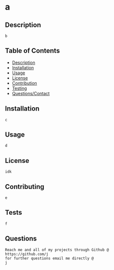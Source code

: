 # **a**

## Description 

    b

## Table of Contents 

- [Description](#description)
- [Installation](#installation)
- [Usage](#usage)
- [License](#license)
- [Contribution](#contributing)
- [Testing](#tests)
- [Questions/Contact](#questions)

## Installation 

    c

## Usage

    d

## License 

    idk

## Contributing 

    e

## Tests

    f

## Questions

    Reach me and all of my projects through Github @ 
    https://github.com/j
    for further questions email me directly @
    j